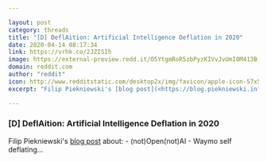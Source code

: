 ```yaml
---

layout: post
category: threads
title: "[D] DeflAition: Artificial Intelligence Deflation in 2020"
date: 2020-04-14 08:17:34
link: https://vrhk.co/2JZISIh
image: https://external-preview.redd.it/O5YtgmRoR5zbPyzKIVvJvUmI0M413B_vMyD0TLBCld8.jpg?width=640&height=335.078534031&auto=webp&crop=640:335.078534031,smart&s=626f3de8e372a27de3b99b0e269038ee01e5da10
domain: reddit.com
author: "reddit"
icon: http://www.redditstatic.com/desktop2x/img/favicon/apple-icon-57x57.png
excerpt: "Filip Piekniewski's [blog post](<https://blog.piekniewski.info/2020/04/13/deflaition/>) about: - (not)Open(not)AI - Waymo self deflating..."

---
```


### [D] DeflAition: Artificial Intelligence Deflation in 2020

Filip Piekniewski's [blog post](<https://blog.piekniewski.info/2020/04/13/deflaition/>) about: - (not)Open(not)AI - Waymo self deflating...